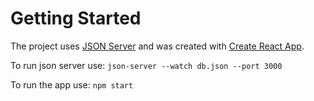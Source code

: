 # Getting Started

The project uses [JSON Server](https://github.com/typicode/json-server) and was created with [Create React App](https://github.com/facebook/create-react-app).

To run json server use:
`json-server --watch db.json --port 3000`

To run the app use: 
`npm start`
